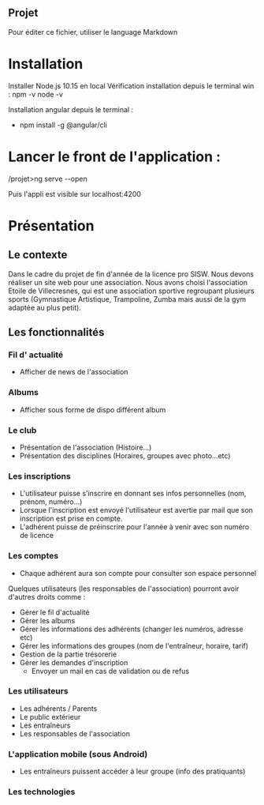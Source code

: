## Projet
Pour éditer ce fichier, utiliser le language Markdown


# Installation

Installer Node.js 10.15 en local
Vérification installation depuis le terminal win : 
npm -v
node -v

Installation angular depuis le terminal : 
- npm install -g @angular/cli

# Lancer le front de l'application : 

/projet>ng serve --open

Puis l'appli est visible sur localhost:4200

# Présentation
## Le contexte
Dans le cadre du projet de fin d'année de la licence pro SISW. Nous devons réaliser un site web pour une association.
Nous avons choisi l'association Etoile de Villecresnes, qui est une association sportive regroupant plusieurs sports (Gymnastique Artistique, Trampoline, Zumba mais aussi de la gym adaptée au plus petit).

## Les fonctionnalités

### Fil d' actualité
- Afficher de news de l'association

### Albums
- Afficher sous forme de dispo différent album

### Le club

- Présentation de l'association (Histoire...)
- Présentation des disciplines (Horaires, groupes avec photo...etc)


### Les inscriptions
- L'utilisateur puisse s'inscrire en donnant ses infos personnelles (nom, prénom, numéro...)
- Lorsque l'inscription est envoyé l'utilisateur est avertie par mail que son inscription est prise en compte.
- L'adhérent puisse de préinscrire pour l'année à venir avec son numéro de licence

### Les comptes
- Chaque adhérent aura son compte pour consulter son espace personnel

Quelques utilisateurs (les responsables de l'association) pourront avoir d'autres droits comme :
- Gérer le fil d'actualité
- Gérer les albums
- Gérer les informations des adhérents (changer les numéros, adresse etc)
- Gérer les informations des groupes (nom de l'entraîneur, horaire, tarif)
- Gestion de la partie trésorerie
- Gérer les demandes d'inscription
	- Envoyer un mail en cas de validation ou de refus

### Les utilisateurs

- Les adhérents / Parents
- Le public extérieur
- Les entraîneurs
- Les responsables de l'association

### L'application mobile (sous Android)

- Les entraîneurs puissent accéder à leur groupe (info des pratiquants)

### Les technologies
